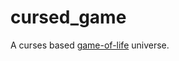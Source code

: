 # cursed_game

A curses based [game-of-life](https://en.wikipedia.org/wiki/Conway%27s_Game_of_Life) universe.
